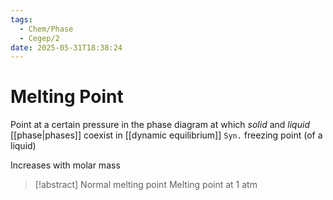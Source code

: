 ```yaml
---
tags:
  - Chem/Phase
  - Cegep/2
date: 2025-05-31T18:38:24
---
```


# Melting Point

Point at a certain pressure in the phase diagram at which *solid* and *liquid* [[phase|phases]] coexist in [[dynamic equilibrium]]
`Syn.` freezing point (of a liquid)

Increases with molar mass

> [!abstract] Normal melting point
> Melting point at 1 atm